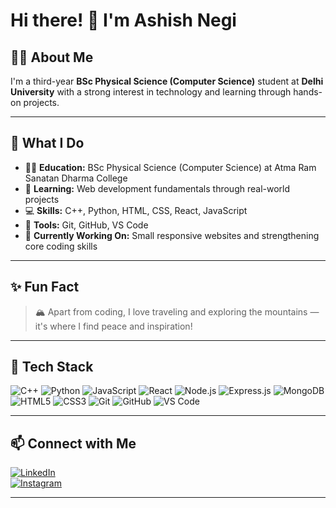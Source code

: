 # Hi there! 👋 I'm **Ashish Negi**

## 🙋‍♂️ About Me
I'm a third-year **BSc Physical Science (Computer Science)** student at **Delhi University** with a strong interest in technology and learning through hands-on projects.

---

## 💼 What I Do

- 🧑‍🎓 **Education:** BSc Physical Science (Computer Science) at Atma Ram Sanatan Dharma College  
- 🌱 **Learning:** Web development fundamentals through real-world projects  
- 💻 **Skills:** C++, Python, HTML, CSS, React, JavaScript  
- 🔧 **Tools:** Git, GitHub, VS Code  
- 📘 **Currently Working On:** Small responsive websites and strengthening core coding skills

---

## ✨ Fun Fact
> 🏔️ Apart from coding, I love traveling and exploring the mountains — it's where I find peace and inspiration!

---

## 🚀 Tech Stack  

![C++](https://img.shields.io/badge/C++-00599C?style=flat&logo=c%2B%2B&logoColor=white)
![Python](https://img.shields.io/badge/Python-3776AB?style=flat&logo=python&logoColor=white)
![JavaScript](https://img.shields.io/badge/JavaScript-F7DF1E?style=flat&logo=javascript&logoColor=black)
![React](https://img.shields.io/badge/React-20232A?style=flat&logo=react&logoColor=61DAFB)
![Node.js](https://img.shields.io/badge/Node.js-339933?style=flat&logo=node.js&logoColor=white)
![Express.js](https://img.shields.io/badge/Express.js-000000?style=flat&logo=express&logoColor=white)
![MongoDB](https://img.shields.io/badge/MongoDB-47A248?style=flat&logo=mongodb&logoColor=white)
![HTML5](https://img.shields.io/badge/HTML5-E34F26?style=flat&logo=html5&logoColor=white)
![CSS3](https://img.shields.io/badge/CSS3-1572B6?style=flat&logo=css3&logoColor=white)
![Git](https://img.shields.io/badge/Git-F05032?style=flat&logo=git&logoColor=white)
![GitHub](https://img.shields.io/badge/GitHub-181717?style=flat&logo=github&logoColor=white)
![VS Code](https://img.shields.io/badge/VS%20Code-0078D4?style=flat&logo=visual-studio-code&logoColor=white)

---

## 📫 Connect with Me

[![LinkedIn](https://img.shields.io/badge/LinkedIn-0077B5?style=flat&logo=linkedin&logoColor=white)](https://www.linkedin.com/in/ashish-negi-79797b374/)  
[![Instagram](https://img.shields.io/badge/Instagram-E4405F?style=flat&logo=instagram&logoColor=white)](https://www.instagram.com/ashu.negi_10?igsh=NDczZmVtOThlNG5p)

---

